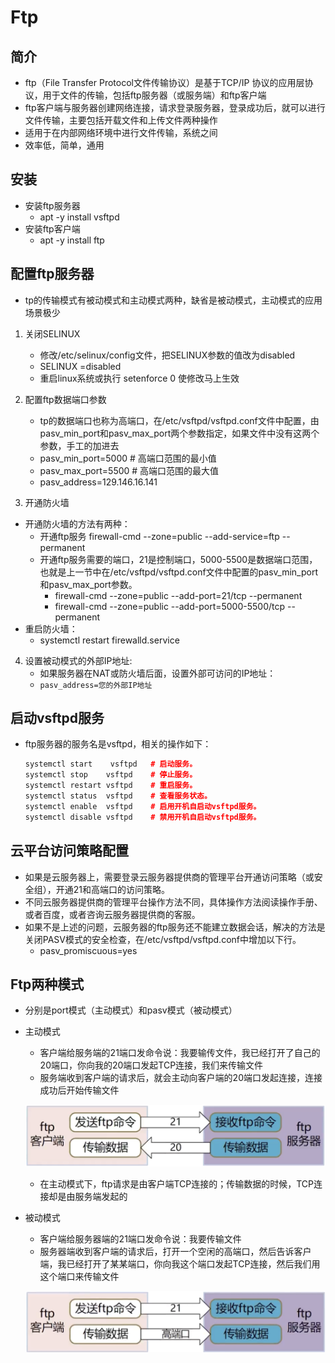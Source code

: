 
# **Ftp**

## **简介**
- ftp（File Transfer Protocol文件传输协议）是基于TCP/IP 协议的应用层协议，用于文件的传输，包括ftp服务器（或服务端）和ftp客户端
- ftp客户端与服务器创建网络连接，请求登录服务器，登录成功后，就可以进行文件传输，主要包括开载文件和上传文件两种操作
- 适用于在内部网络环境中进行文件传输，系统之间
- 效率低，简单，通用

## **安装**

- 安装ftp服务器
    - apt -y install vsftpd
- 安装ftp客户端
    - apt -y install ftp

## **配置ftp服务器**

- tp的传输模式有被动模式和主动模式两种，缺省是被动模式，主动模式的应用场景极少


1. 关闭SELINUX
    - 修改/etc/selinux/config文件，把SELINUX参数的值改为disabled
    - SELINUX =disabled
    - 重启linux系统或执行 setenforce 0 使修改马上生效

2. 配置ftp数据端口参数
    - tp的数据端口也称为高端口，在/etc/vsftpd/vsftpd.conf文件中配置，由pasv_min_port和pasv_max_port两个参数指定，如果文件中没有这两个参数，手工的加进去
    - pasv_min_port=5000   # 高端口范围的最小值
    - pasv_max_port=5500   # 高端口范围的最大值
    - pasv_address=129.146.16.141




3. 开通防火墙
- 开通防火墙的方法有两种：
    - 开通ftp服务
    firewall-cmd --zone=public --add-service=ftp --permanent
    - 开通ftp服务需要的端口，21是控制端口，5000-5500是数据端口范围，也就是上一节中在/etc/vsftpd/vsftpd.conf文件中配置的pasv_min_port和pasv_max_port参数。
        - firewall-cmd --zone=public --add-port=21/tcp --permanent
        - firewall-cmd --zone=public --add-port=5000-5500/tcp --permanent
- 重启防火墙：
    - systemctl restart firewalld.service

4. 	设置被动模式的外部IP地址:
    - 如果服务器在NAT或防火墙后面，设置外部可访问的IP地址：
    - `pasv_address=您的外部IP地址`


## **启动vsftpd服务**
- ftp服务器的服务名是vsftpd，相关的操作如下：

    ```c++
    systemctl start    vsftpd   # 启动服务。
    systemctl stop    vsftpd    # 停止服务。
    systemctl restart vsftpd    # 重启服务。
    systemctl status  vsftpd    # 查看服务状态。
    systemctl enable  vsftpd    # 启用开机自启动vsftpd服务。
    systemctl disable vsftpd    # 禁用开机自启动vsftpd服务。
    ```

## **云平台访问策略配置**
- 如果是云服务器上，需要登录云服务器提供商的管理平台开通访问策略（或安全组），开通21和高端口的访问策略。
- 不同云服务器提供商的管理平台操作方法不同，具体操作方法阅读操作手册、或者百度，或者咨询云服务器提供商的客服。
- 如果不是上述的问题，云服务器的ftp服务还不能建立数据会话，解决的方法是关闭PASV模式的安全检查，在/etc/vsftpd/vsftpd.conf中增加以下行。
    - pasv_promiscuous=yes


## **Ftp两种模式**
- 分别是port模式（主动模式）和pasv模式（被动模式）

- 主动模式
    - 客户端给服务端的21端口发命令说：我要输传文件，我已经打开了自己的20端口，你向我的20端口发起TCP连接，我们来传输文件
    - 服务端收到客户端的请求后，就会主动向客户端的20端口发起连接，连接成功后开始传输文件

    ![Alt text](../../../MAP/ADF/D.png)

    - 在主动模式下，ftp请求是由客户端TCP连接的；传输数据的时候，TCP连接却是由服务端发起的


- 被动模式
    - 客户端给服务器端的21端口发命令说：我要传输文件
    - 服务器端收到客户端的请求后，打开一个空闲的高端口，然后告诉客户端，我已经打开了某某端口，你向我这个端口发起TCP连接，然后我们用这个端口来传输文件

    ![Alt text](../../../MAP/ADF/F.png)


